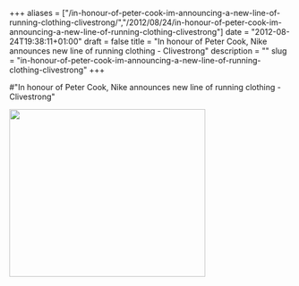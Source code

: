 +++
aliases = ["/in-honour-of-peter-cook-im-announcing-a-new-line-of-running-clothing-clivestrong/","/2012/08/24/in-honour-of-peter-cook-im-announcing-a-new-line-of-running-clothing-clivestrong"]
date = "2012-08-24T19:38:11+01:00"
draft = false
title = "In honour of Peter Cook, Nike announces new line of running clothing - Clivestrong"
description = ""
slug = "in-honour-of-peter-cook-im-announcing-a-new-line-of-running-clothing-clivestrong"
+++

#"In honour of Peter Cook, Nike announces new line of running clothing - Clivestrong"

<a href="https://d2j17b10ywb1i7.cloudfront.net/wp-content/uploads/2012/08/CliveStrong.jpg"><img class="alignnone size-full wp-image-833" title="CliveStrong" src="https://d2j17b10ywb1i7.cloudfront.net/wp-content/uploads/2012/08/CliveStrong.jpg" alt="" width="350" height="300" /></a>